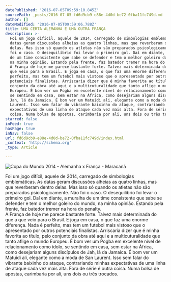 ```yaml
---
datePublished: '2016-07-05T09:59:10.845Z'
sourcePath: _posts/2016-07-05-fd6d9cb9-e88e-4d0d-be72-0fba11fc749d.md
author: []
dateModified: '2016-07-05T09:59:06.788Z'
title: UMA CERTA ALEMANHA E UMA OUTRA FRANÇA
description: >-
  Foi um jogo difícil, aquele de 2014, carregado de simbologias emblemáticas. As
  datas geram discussões alheias as quatro linhas, mas que reverberam dentro
  delas. Mas isso só quando os atletas não são preparados psicologicamente. Não
  foi o caso. O desequilíbrio foi levar o primeiro gol. Daí em diante, a muralha
  de um time consistente que sabe se defender e tem o melhor goleiro do mundo,
  na minha opinião. Estando pela frente, faz batedor tremer na hora do penalty.
  A França de hoje me parece bastante forte. Talvez mais determinada do que a
  que veio para o Brasil. E joga em casa, o que faz uma enorme diferença. Nada é
  perfeito, mas tem um futebol mais vistoso que o apresentado por outros
  potenciais finalistas. Arriscaria dizer que é minha favorita ao título, pelo
  conjunto da obra até aqui e a multicuturalidade que tanto aflige o mundo
  Europeu. É bom ver um Pogba em excelente nível de relacionamento como ídolo,
  se sentindo em casa, sem estar na África, como desejariam alguns discípulos de
  Jah, lá da Jamaica. É bom ver um Matuidi ali, elegante como a moda de San
  Laurent. Isso sem falar do vibrante baixinho do ataque, contrariando minhas
  expectativas de uma linha de ataque cada vez mais alta. Fora de série é outra
  coisa. Numa bolsa de apostas, carimbaria por ali, uns dois ou três trocados.
starred: false
inFeed: true
hasPage: true
inNav: false
url: fd6d9cb9-e88e-4d0d-be72-0fba11fc749d/index.html
_context: 'http://schema.org'
_type: Article

---
```

![Copa do Mundo 2014 - Alemanha x França - Maracanã](https://imgflo.herokuapp.com/graph/vahj1ThiexotieMo/a107f53fbf575fb2c492fe76a76df8c4/croprotate.jpg?cropheight=853&cropwidth=1280&degrees=0&input=https%3A%2F%2Fthe-grid-user-content.s3-us-west-2.amazonaws.com%2F748425c8-6d42-450f-a5fd-0f34d97eeebd.jpg&x=0&y=0)

Foi um jogo difícil, aquele de 2014, carregado de simbologias emblemáticas. As datas geram discussões alheias as quatro linhas, mas que reverberam dentro delas. Mas isso só quando os atletas não são preparados psicologicamente. Não foi o caso. O desequilíbrio foi levar o primeiro gol. Daí em diante, a muralha de um time consistente que sabe se defender e tem o melhor goleiro do mundo, na minha opinião. Estando pela frente, faz batedor tremer na hora do penalty.  
A França de hoje me parece bastante forte. Talvez mais determinada do que a que veio para o Brasil. E joga em casa, o que faz uma enorme diferença. Nada é perfeito, mas tem um futebol mais vistoso que o apresentado por outros potenciais finalistas. Arriscaria dizer que é minha favorita ao título, pelo conjunto da obra até aqui e a multicuturalidade que tanto aflige o mundo Europeu. É bom ver um Pogba em excelente nível de relacionamento como ídolo, se sentindo em casa, sem estar na África, como desejariam alguns discípulos de Jah, lá da Jamaica. É bom ver um Matuidi ali, elegante como a moda de San Laurent. Isso sem falar do vibrante baixinho do ataque, contrariando minhas expectativas de uma linha de ataque cada vez mais alta. Fora de série é outra coisa. Numa bolsa de apostas, carimbaria por ali, uns dois ou três trocados.